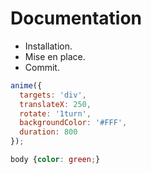 # Documentation

*   Installation.
*   Mise en place.
*   Commit.

```javascript
anime({
  targets: 'div',
  translateX: 250,
  rotate: '1turn',
  backgroundColor: '#FFF',
  duration: 800
});
```

```CSS
body {color: green;}
```
